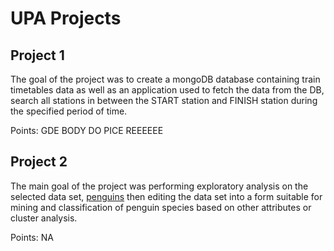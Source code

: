 # UPA Projects

## Project 1

The goal of the project was to create a mongoDB database containing train timetables data as well as an application used to fetch the data from the DB, search all stations in between the START station and FINISH station during the specified period of time.

Points: GDE BODY DO PICE REEEEEE

## Project 2

The main goal of the project was performing exploratory analysis on the selected data set, [penguins](https://www.kaggle.com/datasets/parulpandey/palmer-archipelago-antarctica-penguin-data?resource=download) then editing the data set into a form suitable for mining and classification of penguin species based on other attributes or cluster analysis.

Points: NA
